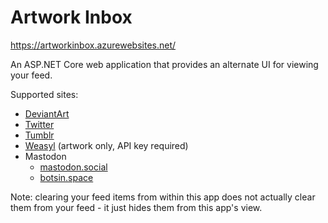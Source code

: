 Artwork Inbox
=============

https://artworkinbox.azurewebsites.net/

An ASP.NET Core web application that provides an alternate UI for viewing your feed.

Supported sites:

* [DeviantArt](https://www.deviantart.com/)
* [Twitter](https://www.twitter.com)
* [Tumblr](https://www.tumblr.com)
* [Weasyl](https://www.weasyl.com) (artwork only, API key required)
* Mastodon
    * [mastodon.social](https://mastodon.social/)
    * [botsin.space](https://botsin.space/)

Note: clearing your feed items from within this app does not actually clear them from your feed - it just hides them from this app's view.
